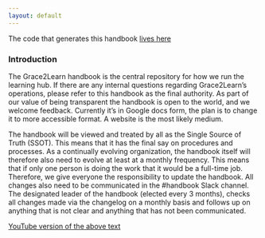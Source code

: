 ```yaml
---
layout: default
---
```


The code that generates this handbook [lives here](https://github.com/Grace2Learn/handbook)

### Introduction

The Grace2Learn handbook is the central repository for how we run the learning hub. If there are any internal questions regarding Grace2Learn’s operations, please refer to this handbook as the final authority. As part of our value of being transparent the handbook is open to the world, and we welcome feedback.  Currently it’s in Google docs form, the plan is to change it to more accessible format. A website is the most likely medium.

The handbook will be viewed and treated by all as the Single Source of Truth (SSOT). This means that it has the final say on procedures and processes. As a continually evolving organization, the handbook itself will therefore also need to evolve at least at a monthly frequency. This means that if only one person is doing the work that it would be a full-time job. Therefore, we give everyone the responsibility to update the handbook. All changes also need to be communicated in the #handbook Slack channel. The designated leader of the handbook (elected every 3 months), checks all changes made via the changelog on a monthly basis and follows up on anything that is not clear and anything that has not been communicated.

[YouTube version of the above text](https://youtu.be/vnCJg9PCMHA)
